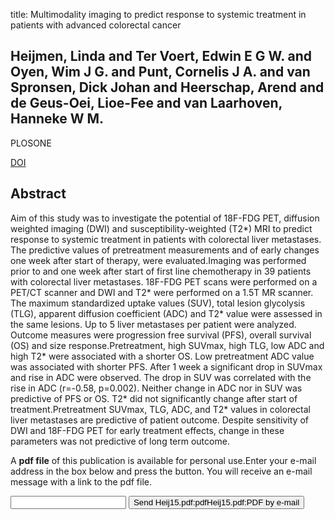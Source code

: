 title: Multimodality imaging to predict response to systemic treatment in patients with advanced colorectal cancer

## Heijmen, Linda and Ter Voert, Edwin E G W. and Oyen, Wim J G. and Punt, Cornelis J A. and van Spronsen, Dick Johan and Heerschap, Arend and de Geus-Oei, Lioe-Fee and van Laarhoven, Hanneke W M.
PLOSONE

<a href="https://doi.org/10.1371/journal.pone.0120823">DOI</a>

## Abstract
Aim of this study was to investigate the potential of 18F-FDG PET, diffusion weighted imaging (DWI) and susceptibility-weighted (T2*) MRI to predict response to systemic treatment in patients with colorectal liver metastases. The predictive values of pretreatment measurements and of early changes one week after start of therapy, were evaluated.Imaging was performed prior to and one week after start of first line chemotherapy in 39 patients with colorectal liver metastases. 18F-FDG PET scans were performed on a PET/CT scanner and DWI and T2* were performed on a 1.5T MR scanner. The maximum standardized uptake values (SUV), total lesion glycolysis (TLG), apparent diffusion coefficient (ADC) and T2* value were assessed in the same lesions. Up to 5 liver metastases per patient were analyzed. Outcome measures were progression free survival (PFS), overall survival (OS) and size response.Pretreatment, high SUVmax, high TLG, low ADC and high T2* were associated with a shorter OS. Low pretreatment ADC value was associated with shorter PFS. After 1 week a significant drop in SUVmax and rise in ADC were observed. The drop in SUV was correlated with the rise in ADC (r=-0.58, p=0.002). Neither change in ADC nor in SUV was predictive of PFS or OS. T2* did not significantly change after start of treatment.Pretreatment SUVmax, TLG, ADC, and T2* values in colorectal liver metastases are predictive of patient outcome. Despite sensitivity of DWI and 18F-FDG PET for early treatment effects, change in these parameters was not predictive of long term outcome.

A <b>pdf file</b> of this publication is available for personal use.Enter your e-mail address in the box below and press the button. You will receive an e-mail message with a link to the pdf file.
<form action="sender.php">  <input type="text" name="email">  <input type="submit" value="Send Heij15.pdf:pdfHeij15.pdf:PDF by e-mail"></form>